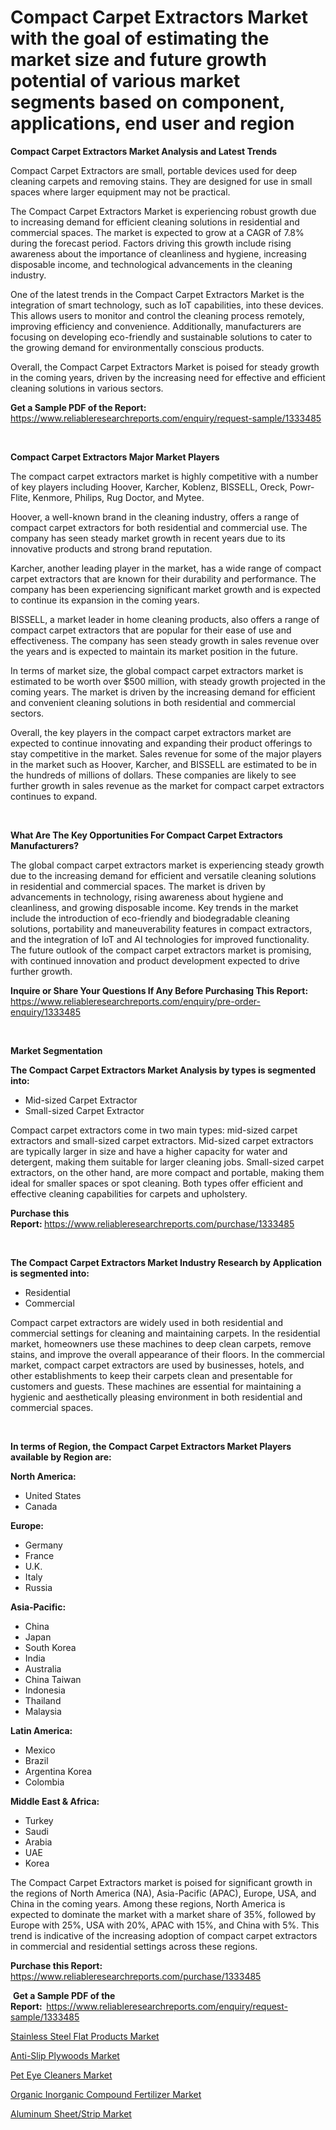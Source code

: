 <p><h1>Compact Carpet Extractors Market with the goal of estimating the market size and future growth potential of various market segments based on component, applications, end user and region</h1></p><p><strong>Compact Carpet Extractors Market Analysis and Latest Trends</strong></p>
<p><p>Compact Carpet Extractors are small, portable devices used for deep cleaning carpets and removing stains. They are designed for use in small spaces where larger equipment may not be practical. </p><p>The Compact Carpet Extractors Market is experiencing robust growth due to increasing demand for efficient cleaning solutions in residential and commercial spaces. The market is expected to grow at a CAGR of 7.8% during the forecast period. Factors driving this growth include rising awareness about the importance of cleanliness and hygiene, increasing disposable income, and technological advancements in the cleaning industry.</p><p>One of the latest trends in the Compact Carpet Extractors Market is the integration of smart technology, such as IoT capabilities, into these devices. This allows users to monitor and control the cleaning process remotely, improving efficiency and convenience. Additionally, manufacturers are focusing on developing eco-friendly and sustainable solutions to cater to the growing demand for environmentally conscious products.</p><p>Overall, the Compact Carpet Extractors Market is poised for steady growth in the coming years, driven by the increasing need for effective and efficient cleaning solutions in various sectors.</p></p>
<p><strong>Get a Sample PDF of the Report:&nbsp;</strong> <a href="https://www.reliableresearchreports.com/enquiry/request-sample/1333485">https://www.reliableresearchreports.com/enquiry/request-sample/1333485</a></p>
<p>&nbsp;</p>
<p><strong>Compact Carpet Extractors Major Market Players</strong></p>
<p><p>The compact carpet extractors market is highly competitive with a number of key players including Hoover, Karcher, Koblenz, BISSELL, Oreck, Powr-Flite, Kenmore, Philips, Rug Doctor, and Mytee. </p><p>Hoover, a well-known brand in the cleaning industry, offers a range of compact carpet extractors for both residential and commercial use. The company has seen steady market growth in recent years due to its innovative products and strong brand reputation. </p><p>Karcher, another leading player in the market, has a wide range of compact carpet extractors that are known for their durability and performance. The company has been experiencing significant market growth and is expected to continue its expansion in the coming years.</p><p>BISSELL, a market leader in home cleaning products, also offers a range of compact carpet extractors that are popular for their ease of use and effectiveness. The company has seen steady growth in sales revenue over the years and is expected to maintain its market position in the future.</p><p>In terms of market size, the global compact carpet extractors market is estimated to be worth over $500 million, with steady growth projected in the coming years. The market is driven by the increasing demand for efficient and convenient cleaning solutions in both residential and commercial sectors.</p><p>Overall, the key players in the compact carpet extractors market are expected to continue innovating and expanding their product offerings to stay competitive in the market. Sales revenue for some of the major players in the market such as Hoover, Karcher, and BISSELL are estimated to be in the hundreds of millions of dollars. These companies are likely to see further growth in sales revenue as the market for compact carpet extractors continues to expand.</p></p>
<p>&nbsp;</p>
<p><strong>What Are The Key Opportunities For Compact Carpet Extractors Manufacturers?</strong></p>
<p><p>The global compact carpet extractors market is experiencing steady growth due to the increasing demand for efficient and versatile cleaning solutions in residential and commercial spaces. The market is driven by advancements in technology, rising awareness about hygiene and cleanliness, and growing disposable income. Key trends in the market include the introduction of eco-friendly and biodegradable cleaning solutions, portability and maneuverability features in compact extractors, and the integration of IoT and AI technologies for improved functionality. The future outlook of the compact carpet extractors market is promising, with continued innovation and product development expected to drive further growth.</p></p>
<p><strong>Inquire or Share Your Questions If Any Before Purchasing This Report:</strong> <a href="https://www.reliableresearchreports.com/enquiry/pre-order-enquiry/1333485">https://www.reliableresearchreports.com/enquiry/pre-order-enquiry/1333485</a></p>
<p>&nbsp;</p>
<p><strong>Market Segmentation</strong></p>
<p><strong>The Compact Carpet Extractors Market Analysis by types is segmented into:</strong></p>
<p><ul><li>Mid-sized Carpet Extractor</li><li>Small-sized Carpet Extractor</li></ul></p>
<p><p>Compact carpet extractors come in two main types: mid-sized carpet extractors and small-sized carpet extractors. Mid-sized carpet extractors are typically larger in size and have a higher capacity for water and detergent, making them suitable for larger cleaning jobs. Small-sized carpet extractors, on the other hand, are more compact and portable, making them ideal for smaller spaces or spot cleaning. Both types offer efficient and effective cleaning capabilities for carpets and upholstery.</p></p>
<p><strong>Purchase this Report:&nbsp;</strong><a href="https://www.reliableresearchreports.com/purchase/1333485">https://www.reliableresearchreports.com/purchase/1333485</a></p>
<p>&nbsp;</p>
<p><strong>The Compact Carpet Extractors Market Industry Research by Application is segmented into:</strong></p>
<p><ul><li>Residential</li><li>Commercial</li></ul></p>
<p><p>Compact carpet extractors are widely used in both residential and commercial settings for cleaning and maintaining carpets. In the residential market, homeowners use these machines to deep clean carpets, remove stains, and improve the overall appearance of their floors. In the commercial market, compact carpet extractors are used by businesses, hotels, and other establishments to keep their carpets clean and presentable for customers and guests. These machines are essential for maintaining a hygienic and aesthetically pleasing environment in both residential and commercial spaces.</p></p>
<p>&nbsp;</p>
<p><strong>In terms of Region, the Compact Carpet Extractors Market Players available by Region are:</strong></p>
<p>
    <p> <strong> North America: </strong>
        <ul>
            <li>United States</li>
            <li>Canada</li>
        </ul>
        </p> 
    <p> <strong> Europe: </strong>
        <ul>
            <li>Germany</li>
            <li>France</li>
            <li>U.K.</li>
            <li>Italy</li>
            <li>Russia</li>
        </ul>
        </p> 
    <p> <strong> Asia-Pacific: </strong>
        <ul>
            <li>China</li>
            <li>Japan</li>
            <li>South Korea</li>
            <li>India</li>
            <li>Australia</li>
            <li>China Taiwan</li>
            <li>Indonesia</li>
            <li>Thailand</li>
            <li>Malaysia</li>
        </ul>
        </p> 
    <p> <strong> Latin America: </strong>
        <ul>
            <li>Mexico</li>
            <li>Brazil</li>
            <li>Argentina Korea</li>
            <li>Colombia</li>
        </ul>
        </p> 
    <p> <strong> Middle East & Africa: </strong>
        <ul>
            <li>Turkey</li>
            <li>Saudi</li>
            <li>Arabia</li>
            <li>UAE</li>
            <li>Korea</li>
        </ul>
    </p>
    </p>
<p><p>The Compact Carpet Extractors market is poised for significant growth in the regions of North America (NA), Asia-Pacific (APAC), Europe, USA, and China in the coming years. Among these regions, North America is expected to dominate the market with a market share of 35%, followed by Europe with 25%, USA with 20%, APAC with 15%, and China with 5%. This trend is indicative of the increasing adoption of compact carpet extractors in commercial and residential settings across these regions.</p></p>
<p><strong>Purchase this Report: </strong><a href="https://www.reliableresearchreports.com/purchase/1333485">https://www.reliableresearchreports.com/purchase/1333485</a></p>
<p>&nbsp;<strong>Get a Sample PDF of the Report:&nbsp;&nbsp;</strong><a href="https://www.reliableresearchreports.com/enquiry/request-sample/1333485">https://www.reliableresearchreports.com/enquiry/request-sample/1333485</a></p>
<p><strong></strong></p>
<p><p><a href="https://github.com/WillieWoodard/Market-Research-Report-List-3/blob/main/stainless-steel-flat-products-market.md">Stainless Steel Flat Products Market</a></p><p><a href="https://github.com/jodemen/Market-Research-Report-List-1/blob/main/anti-slip-plywoods-market.md">Anti-Slip Plywoods Market</a></p><p><a href="https://github.com/Sarissaschmalingtr6fz2739/Market-Research-Report-List-1/blob/main/pet-eye-cleaners-market.md">Pet Eye Cleaners Market</a></p><p><a href="https://issuu.com/reportprime-2/docs/organic-inorganic-compound-fertilizer-market-size-">Organic Inorganic Compound Fertilizer Market</a></p><p><a href="https://issuu.com/reportprime-2/docs/aluminum-sheetstrip-market-size-2030.pptx">Aluminum Sheet/Strip Market</a></p></p>